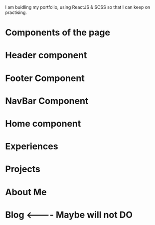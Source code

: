   I am buidling my portfolio, using ReactJS & SCSS so that I can keep on practising. 

# Components of the page

  # Header component
  
  # Footer Component

  # NavBar Component

  # Home component

  # Experiences

  # Projects

  # About Me

 # Blog <---- Maybe will not DO

